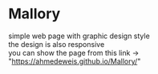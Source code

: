 # Mallory
simple web page with graphic design style <br>
the design is also responsive <br>
you can show the page from this link -> "https://ahmedeweis.github.io/Mallory/"
